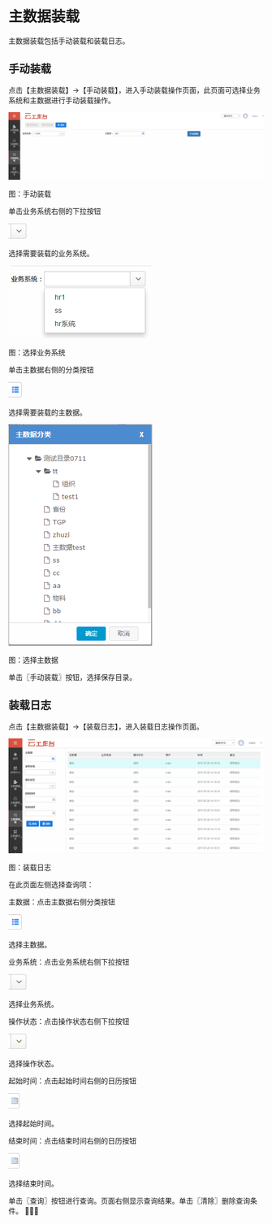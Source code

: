 # 主数据装载

主数据装载包括手动装载和装载日志。

## 手动装载

点击【主数据装载】→【手动装载】，进入手动装载操作页面，此页面可选择业务系统和主数据进行手动装载操作。

![](/articles/cloudmdm/3-/images/image27.png)

图：手动装载

单击业务系统右侧的下拉按钮

![](/articles/cloudmdm/3-/images/image28.png)

选择需要装载的业务系统。

![](/articles/cloudmdm/3-/images/image29.png)

图：选择业务系统

单击主数据右侧的分类按钮

![](/articles/cloudmdm/3-/images/image30.png)

选择需要装载的主数据。

![](/articles/cloudmdm/3-/images/image31.png)

图：选择主数据

单击〖手动装载〗按钮，选择保存目录。

## 装载日志

点击【主数据装载】→【装载日志】，进入装载日志操作页面。

![](/articles/cloudmdm/3-/images/image32.png)

图：装载日志

在此页面左侧选择查询项：

主数据：点击主数据右侧分类按钮

![](/articles/cloudmdm/3-/images/image30.png)

选择主数据。

业务系统：点击业务系统右侧下拉按钮

![](/articles/cloudmdm/3-/images/image28.png)

选择业务系统。

操作状态：点击操作状态右侧下拉按钮

![](/articles/cloudmdm/3-/images/image28.png)

选择操作状态。

起始时间：点击起始时间右侧的日历按钮

![](/articles/cloudmdm/3-/images/image33.png)

选择起始时间。

结束时间：点击结束时间右侧的日历按钮

![](/articles/cloudmdm/3-/images/image33.png)

选择结束时间。

单击〖查询〗按钮进行查询。页面右侧显示查询结果。单击〖清除〗删除查询条件。 
